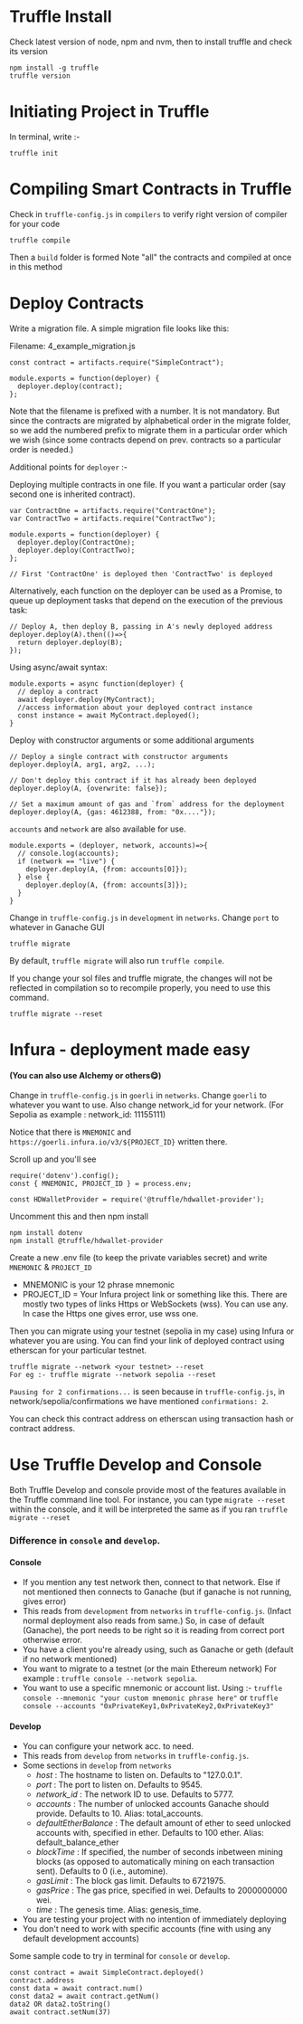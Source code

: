 # Truffle Install 
Check latest version of node, npm and nvm, then to install truffle and check its version
```
npm install -g truffle 
truffle version
```
# Initiating Project in Truffle
In terminal, write :-
```
truffle init
```
# Compiling Smart Contracts in Truffle
Check in `truffle-config.js` in `compilers` to verify right version of compiler for your code
```
truffle compile
```
Then a `build` folder is formed
Note "all" the contracts and compiled at once in this method 

# Deploy Contracts

Write a migration file. A simple migration file looks like this:

Filename: 4_example_migration.js
```
const contract = artifacts.require("SimpleContract");

module.exports = function(deployer) {
  deployer.deploy(contract);
};
```
Note that the filename is prefixed with a number. It is not mandatory. But since the contracts are migrated by alphabetical order in the migrate folder, so we add the numbered prefix to migrate them in a particular order which we wish (since some contracts depend on prev. contracts so a particular order is needed.)

Additional points for `deployer` :-

Deploying multiple contracts in one file. If you want a particular order (say second one is inherited contract). 
```
var ContractOne = artifacts.require("ContractOne");
var ContractTwo = artifacts.require("ContractTwo");

module.exports = function(deployer) {
  deployer.deploy(ContractOne);
  deployer.deploy(ContractTwo);
};

// First 'ContractOne' is deployed then 'ContractTwo' is deployed
```
Alternatively, each function on the deployer can be used as a Promise, to queue up deployment tasks that depend on the execution of the previous task:
```
// Deploy A, then deploy B, passing in A's newly deployed address
deployer.deploy(A).then(()=>{
  return deployer.deploy(B);
});
```
Using async/await syntax:
```
module.exports = async function(deployer) {
  // deploy a contract
  await deployer.deploy(MyContract);
  //access information about your deployed contract instance
  const instance = await MyContract.deployed();
}
```
Deploy with constructor arguments or some additional arguments
```
// Deploy a single contract with constructor arguments
deployer.deploy(A, arg1, arg2, ...);

// Don't deploy this contract if it has already been deployed
deployer.deploy(A, {overwrite: false});

// Set a maximum amount of gas and `from` address for the deployment
deployer.deploy(A, {gas: 4612388, from: "0x...."});
```

`accounts` and `network` are also available for use. 
```
module.exports = (deployer, network, accounts)=>{
  // console.log(accounts);
  if (network == "live") {
    deployer.deploy(A, {from: accounts[0]});
  } else {
    deployer.deploy(A, {from: accounts[3]});
  }
}
```

Change in `truffle-config.js` in `development` in `networks`. Change `port` to whatever in Ganache GUI
```
truffle migrate
```
By default, `truffle migrate` will also run `truffle compile`.

If you change your sol files and truffle migrate, the changes will not be reflected in compilation so to recompile properly, you need to use this command.
```
truffle migrate --reset
```

# Infura - deployment made easy
#### (You can also use Alchemy or others😋)

Change in `truffle-config.js` in `goerli` in `networks`. Change `goerli` to whatever you want to use. Also change network_id for your network. (For Sepolia as example : network_id: 11155111)

Notice that there is `MNEMONIC` and `https://goerli.infura.io/v3/${PROJECT_ID}` written there.

Scroll up and you'll see 
```
require('dotenv').config();
const { MNEMONIC, PROJECT_ID } = process.env;

const HDWalletProvider = require('@truffle/hdwallet-provider');
```
Uncomment this and then npm install 
```
npm install dotenv
npm install @truffle/hdwallet-provider
```
Create a new .env file (to keep the private variables secret) and write `MNEMONIC` & `PROJECT_ID`
* MNEMONIC is your 12 phrase mnemonic
* PROJECT_ID = Your Infura project link or something like this. There are mostly two types of links Https or WebSockets (wss). You can use any. In case the Https one gives error, use wss one.

Then you can migrate using your testnet (sepolia in my case) using Infura or whatever you are using. You can find your link of deployed contract using etherscan for your particular testnet.
```
truffle migrate --network <your testnet> --reset
For eg :- truffle migrate --network sepolia --reset
```
`Pausing for 2 confirmations...` is seen because in `truffle-config.js`, in network/sepolia/confirmations we have mentioned `confirmations: 2`.

You can check this contract address on etherscan using transaction hash or contract address.


# Use Truffle Develop and Console
Both Truffle Develop and console provide most of the features available in the Truffle command line tool. For instance, you can type `migrate --reset` within the console, and it will be interpreted the same as if you ran `truffle migrate --reset`

### Difference in `console` and `develop`. 

#### Console 
* If you mention any test network then, connect to that network. Else if not mentioned then connects to Ganache (but if ganache is not running, gives error)
* This reads from `development` from `networks` in `truffle-config.js`. (Infact normal deployment also reads from same.) So, in case of default (Ganache), the port needs to be right so it is reading from correct port otherwise error.
* You have a client you're already using, such as Ganache or geth (default if no network mentioned)
* You want to migrate to a testnet (or the main Ethereum network) For example : `truffle console --network sepolia`.
* You want to use a specific mnemonic or account list. Using :- `truffle console --mnemonic "your custom mnemonic phrase here"` or `truffle console --accounts "0xPrivateKey1,0xPrivateKey2,0xPrivateKey3"`

#### Develop 
* You can configure your network acc. to need.
* This reads from `develop` from `networks` in `truffle-config.js`.
* Some sections in `develop` from `networks`
    * _host_ : The hostname to listen on. Defaults to "127.0.0.1". 
    * _port_ : The port to listen on. Defaults to 9545. 
    * _network_id_ : The network ID to use. Defaults to 5777.
    * _accounts_ : The number of unlocked accounts Ganache should provide. Defaults to 10. Alias: total_accounts.
    * _defaultEtherBalance_ : The default amount of ether to seed unlocked accounts with, specified in ether. Defaults to 100 ether. Alias: default_balance_ether
    * _blockTime_ : If specified, the number of seconds inbetween mining blocks (as opposed to automatically mining on each transaction sent). Defaults to 0 (i.e., automine).
    * _gasLimit_ : The block gas limit. Defaults to 6721975.
    * _gasPrice_ : The gas price, specified in wei. Defaults to 2000000000 wei.
    * _time_ : The genesis time. Alias: genesis_time.
* You are testing your project with no intention of immediately deploying
* You don't need to work with specific accounts (fine with using any default development accounts)

Some sample code to try in terminal for `console` or `develop`.
```
const contract = await SimpleContract.deployed()
contract.address
const data = await contract.num()
const data2 = await contract.getNum()
data2 OR data2.toString()
await contract.setNum(37)
```
